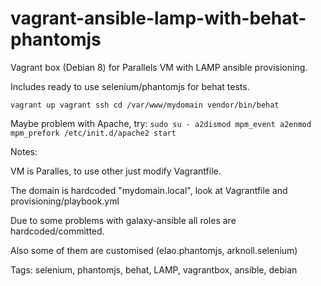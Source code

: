 # vagrant-ansible-lamp-with-behat-phantomjs
Vagrant box (Debian 8) for Parallels VM with LAMP ansible provisioning.

Includes ready to use selenium/phantomjs for behat tests.

``
vagrant up
vagrant ssh
cd /var/www/mydomain
vendor/bin/behat
``

Maybe problem with Apache, try:
``
sudo su -
a2dismod mpm_event
a2enmod mpm_prefork
/etc/init.d/apache2 start
``


Notes:

VM is Paralles, to use other just modify Vagrantfile.

The domain is hardcoded "mydomain.local", look at Vagrantfile and provisioning/playbook.yml

Due to some problems with galaxy-ansible all roles are hardcoded/committed.

Also some of them are customised (elao.phantomjs, arknoll.selenium)

Tags:
selenium, phantomjs, behat, LAMP, vagrantbox, ansible, debian
